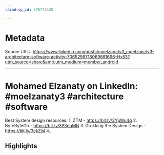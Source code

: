 ```yaml
---
raindrop_id: 576772525

---
```


# Metadata
Source URL:: https://www.linkedin.com/posts/moelzanaty3_moelzanaty3-architecture-software-activity-7065296718069661696-Hx53?utm_source=share&amp;utm_medium=member_android


---
# Mohamed Elzanaty on LinkedIn: #moelzanaty3 #architecture #software

Best System design resources: 1. ZTM - https://bit.ly/3YpWu4q 2. ByteByteGo - https://bit.ly/3P3eqMN 3. Grokking the System Design - https://bit.ly/3ckZlsl 4…

## Highlights
